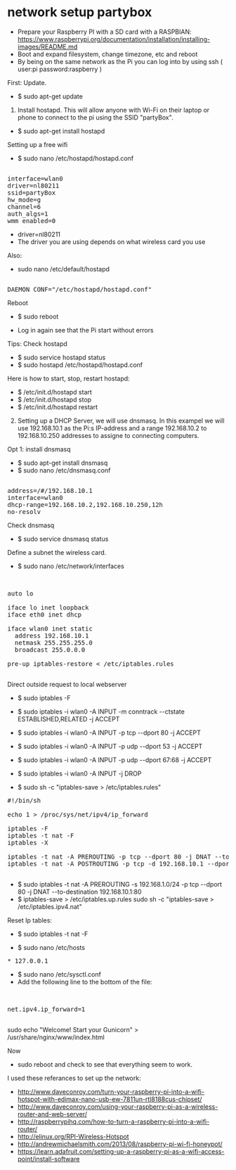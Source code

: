 network setup partybox
======================

* Prepare your Raspberry PI with a SD card with a RASPBIAN:
https://www.raspberrypi.org/documentation/installation/installing-images/README.md
* Boot and expand filesystem, change timezone, etc and reboot
* By being on the same network as the Pi you can log into by using ssh ( user:pi password:raspberry )

First: Update.
* $ sudo apt-get update

1. Install hostapd. This will allow anyone with Wi-Fi on their laptop or phone to connect to the pi using the SSID "partyBox".

* $ sudo apt-get install hostapd

Setting up a free wifi
* $ sudo nano /etc/hostapd/hostapd.conf 

<pre> 
interface=wlan0
driver=nl80211 
ssid=partyBox
hw_mode=g
channel=6
auth_algs=1
wmm_enabled=0 
</pre>

* driver=nl80211 
* The driver you are using depends on what wireless card you use

Also:
* sudo nano /etc/default/hostapd

<pre> 
DAEMON_CONF="/etc/hostapd/hostapd.conf"
</pre>

Reboot 
* $ sudo reboot

* Log in again see that the Pi start without errors

Tips: Check hostapd
* $ sudo service hostapd status
* $ sudo hostapd /etc/hostapd/hostapd.conf

Here is how to start, stop, restart hostapd:
* $ /etc/init.d/hostapd start
* $ /etc/init.d/hostapd stop
* $ /etc/init.d/hostapd restart

2. Setting up a DHCP Server, we will use dnsmasq. In this exampel we will use 192.168.10.1 as the Pi:s IP-address and a range 192.168.10.2 to 192.168.10.250 addresses to assigne to connecting computers. 

Opt 1: install dnsmasq
* $ sudo apt-get install dnsmasq 
* $ sudo nano /etc/dnsmasq.conf

<pre>

address=/#/192.168.10.1
interface=wlan0
dhcp-range=192.168.10.2,192.168.10.250,12h
no-resolv
</pre>

Check dnsmasq
* $ sudo service dnsmasq status


Define a subnet the wireless card.
* $ sudo nano /etc/network/interfaces

<pre> 
 
auto lo

iface lo inet loopback
iface eth0 inet dhcp

iface wlan0 inet static
  address 192.168.10.1
  netmask 255.255.255.0
  broadcast 255.0.0.0

pre-up iptables-restore < /etc/iptables.rules

</pre>

Direct outside request to local webserver 


* $ sudo iptables -F
* $ sudo iptables -i wlan0 -A INPUT -m conntrack --ctstate ESTABLISHED,RELATED -j ACCEPT
* $ sudo iptables -i wlan0 -A INPUT -p tcp --dport 80 -j ACCEPT
* $ sudo iptables -i wlan0 -A INPUT -p udp --dport 53 -j ACCEPT
* $ sudo iptables -i wlan0 -A INPUT -p udp --dport 67:68 -j ACCEPT
* $ sudo iptables -i wlan0 -A INPUT -j DROP

* $ sudo sh -c "iptables-save > /etc/iptables.rules"
<pre>
#!/bin/sh

echo 1 > /proc/sys/net/ipv4/ip_forward

iptables -F
iptables -t nat -F
iptables -X

iptables -t nat -A PREROUTING -p tcp --dport 80 -j DNAT --to-destination 192.168.10.1:80
iptables -t nat -A POSTROUTING -p tcp -d 192.168.10.1 --dport 80 -j SNAT --to-source 192.168.10.11

</pre>

* $ sudo iptables -t nat -A PREROUTING -s 192.168.1.0/24 -p tcp --dport 80 -j DNAT --to-destination 192.168.10.1:80
* $ iptables-save > /etc/iptables.up.rules
sudo sh -c "iptables-save > /etc/iptables.ipv4.nat"

Reset Ip tables:
* $ sudo iptables -t nat -F


* $ sudo nano /etc/hosts
<pre>
* 127.0.0.1 
</pre>


* $ sudo nano /etc/sysctl.conf
* Add the following line to the bottom of the file:
<pre> 

net.ipv4.ip_forward=1

</pre>

sudo echo "Welcome! Start your Gunicorn" > /usr/share/nginx/www/index.html

Now 
* sudo reboot and check to see that everything seem to work.


I used these referances to set up the network:
* http://www.daveconroy.com/turn-your-raspberry-pi-into-a-wifi-hotspot-with-edimax-nano-usb-ew-7811un-rtl8188cus-chipset/
* http://www.daveconroy.com/using-your-raspberry-pi-as-a-wireless-router-and-web-server/
* http://raspberrypihq.com/how-to-turn-a-raspberry-pi-into-a-wifi-router/
* http://elinux.org/RPI-Wireless-Hotspot
* http://andrewmichaelsmith.com/2013/08/raspberry-pi-wi-fi-honeypot/
* https://learn.adafruit.com/setting-up-a-raspberry-pi-as-a-wifi-access-point/install-software
